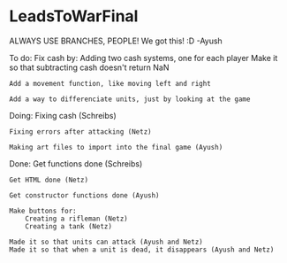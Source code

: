 # LeadsToWarFinal
ALWAYS USE BRANCHES, PEOPLE! We got this! :D -Ayush

To do:
    Fix cash by:
        Adding two cash systems, one for each player
        Make it so that subtracting cash doesn't return NaN
    
    Add a movement function, like moving left and right
    
    Add a way to differenciate units, just by looking at the game
    
Doing:
    Fixing cash (Schreibs)
    
    Fixing errors after attacking (Netz)
    
    Making art files to import into the final game (Ayush)

Done:
    Get functions done (Schreibs)
    
    Get HTML done (Netz)
    
    Get constructor functions done (Ayush)
    
    Make buttons for:
        Creating a rifleman (Netz)
        Creating a tank (Netz)
    
    Made it so that units can attack (Ayush and Netz)
    Made it so that when a unit is dead, it disappears (Ayush and Netz)